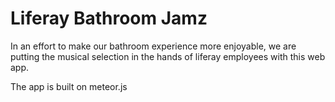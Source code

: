 
# Liferay Bathroom Jamz

In an effort to make our bathroom experience more enjoyable, we are putting the musical selection in the hands of liferay employees with this web app. 

The app is built on meteor.js


